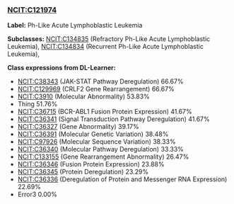 
### [NCIT:C121974](http://purl.obolibrary.org/obo/NCIT_C121974)
**Label:** Ph-Like Acute Lymphoblastic Leukemia

**Subclasses:** [NCIT:C134835](http://purl.obolibrary.org/obo/NCIT_C134835) (Refractory Ph-Like Acute Lymphoblastic Leukemia), [NCIT:C134834](http://purl.obolibrary.org/obo/NCIT_C134834) (Recurrent Ph-Like Acute Lymphoblastic Leukemia), 

**Class expressions from DL-Learner:**

- [NCIT:C38343](http://purl.obolibrary.org/obo/NCIT_C38343) (JAK-STAT Pathway Deregulation) 66.67%
- [NCIT:C129969](http://purl.obolibrary.org/obo/NCIT_C129969) (CRLF2 Gene Rearrangement) 66.67%
- [NCIT:C3910](http://purl.obolibrary.org/obo/NCIT_C3910) (Molecular Abnormality) 53.83%
- Thing 51.76%
- [NCIT:C36715](http://purl.obolibrary.org/obo/NCIT_C36715) (BCR-ABL1 Fusion Protein Expression) 41.67%
- [NCIT:C36341](http://purl.obolibrary.org/obo/NCIT_C36341) (Signal Transduction Pathway Deregulation) 41.67%
- [NCIT:C36327](http://purl.obolibrary.org/obo/NCIT_C36327) (Gene Abnormality) 39.17%
- [NCIT:C36391](http://purl.obolibrary.org/obo/NCIT_C36391) (Molecular Genetic Variation) 38.48%
- [NCIT:C97926](http://purl.obolibrary.org/obo/NCIT_C97926) (Molecular Sequence Variation) 38.33%
- [NCIT:C36340](http://purl.obolibrary.org/obo/NCIT_C36340) (Molecular Pathway Deregulation) 33.33%
- [NCIT:C133155](http://purl.obolibrary.org/obo/NCIT_C133155) (Gene Rearrangement Abnormality) 26.47%
- [NCIT:C36346](http://purl.obolibrary.org/obo/NCIT_C36346) (Fusion Protein Expression) 23.88%
- [NCIT:C36345](http://purl.obolibrary.org/obo/NCIT_C36345) (Protein Deregulation) 23.29%
- [NCIT:C36336](http://purl.obolibrary.org/obo/NCIT_C36336) (Deregulation of Protein and Messenger RNA Expression) 22.69%
- Error3 0.00%


